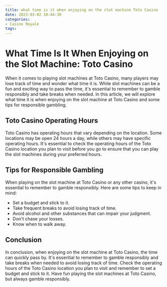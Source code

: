 ```yaml
---
title: what time is it when enjoying on the slot machine Toto Casino
date: 2023-03-02 10:44:30
categories:
- Casino Royale
tags:
---
```

# What Time Is It When Enjoying on the Slot Machine: Toto Casino

When it comes to playing slot machines at Toto Casino, many players may lose track of time and wonder what time it is. While slot machines can be a fun and exciting way to pass the time, it's essential to remember to gamble responsibly and take breaks when needed. In this article, we will explore what time it is when enjoying on the slot machine at Toto Casino and some tips for responsible gambling.

## Toto Casino Operating Hours

Toto Casino has operating hours that vary depending on the location. Some locations may be open 24 hours a day, while others may have specific operating hours. It's essential to check the operating hours of the Toto Casino location you plan to visit before you go to ensure that you can play the slot machines during your preferred hours.

## Tips for Responsible Gambling

When playing on the slot machine at Toto Casino or any other casino, it's essential to remember to gamble responsibly. Here are some tips to keep in mind:

- Set a budget and stick to it.
- Take frequent breaks to avoid losing track of time.
- Avoid alcohol and other substances that can impair your judgment.
- Don't chase your losses.
- Know when to walk away.

## Conclusion

In conclusion, when enjoying on the slot machine at Toto Casino, the time can quickly pass by. It's essential to remember to gamble responsibly and take breaks when needed to avoid losing track of time. Check the operating hours of the Toto Casino location you plan to visit and remember to set a budget and stick to it. Have fun playing the slot machines at Toto Casino, but always gamble responsibly.